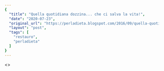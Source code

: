 ```yaml
---
{
  "title": "Quella quotidiana dozzina... che ci salva la vita!",
  "date": "2020-07-23",
  "original_url": "https://perladieta.blogspot.com/2016/09/quella-quotidiana-dozzina-che-ci-salva.html",
  "layout": "post",
  "tags": [
    "restauro",
    "perladieta"
  ]
}
---
```


<>
